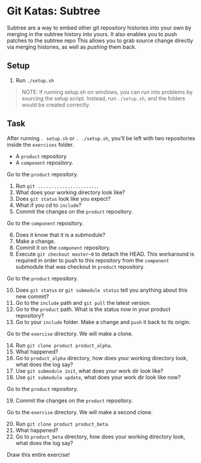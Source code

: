 # Git Katas: Subtree

Subtree are a way to embed other git repository histories into your own by merging in the subtree history into yours. It also enables you to push patches to the subtree repo
This allows you to grab source change directly via merging histories, as well as _pushing_ them back.

## Setup

1. Run `./setup.sh`

> NOTE: If running setup.sh on windows, you can run into problems by sourcing the setup script. Instead, run `./setup.sh`, and the folders would be created correctly.

## Task

After running `. setup.sh` or `. ./setup.sh`, you'll be left with two repositories inside the `exercises` folder.

* A `product` repository
* A `component` repository.

Go to the `product` repository.

1. Run `git ......................`.
2. What does your working directory look like?
3. Does `git status` look like you expect?
4. What if you cd to `include`?
5. Commit the changes on the `product` repository.

Go to the `component` repository.

6. Does it know that it is a submodule?
7. Make a change.
8. Commit it on the `component` repository.
9. Execute `git checkout master~0` to detach the HEAD.  This workaround is required in order to push to this repository from the `component` submodule that was checkout in `product` repository.

Go to the `product` repository.

10. Does `git status` or `git submodule status` tell you anything about this new commit?
11. Go to the `include` path and `git pull` the latest version.
12. Go to the `product` path. What is the status now in your product repository?
13. Go to your `include` folder. Make a change and `push` it back to its origin.

Go to the `exercise` directory. We will make a clone.

14. Run `git clone product product_alpha`.
15. What happened?
16. Go to `product_alpha` directory, how does your working directory look, what does the log say?
17. Use `git submodule init`, what does your work dir look like?
18. Use `git submodule update`, what does your work dir look like now?

Go to the `product` repository.

19. Commit the changes on the `product` repository.

Go to the `exercise` directory. We will make a second clone.

20. Run `git clone product product_beta`.
21. What happened?
22. Go to `product_beta` directory, how does your working directory look, what does the log say?

Draw this entire exercise!
